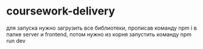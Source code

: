 # coursework-delivery
для запуска нужно загрузить все библиотеки, прописав команду npm i в папке server и frontend, потом нужно из корня запустить команду npm run dev
